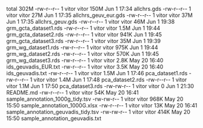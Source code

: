 total 302M
-rw-r--r-- 1 vitor vitor 150M Jun  1 17:34 allchrs.gds
-rw-r--r-- 1 vitor vitor  27M Jun  1 17:35 allchrs_geuv_eur.gds
-rw-r--r-- 1 vitor vitor  37M Jun  1 17:35 allchrs_geuv.gds
-rw-r--r-- 1 vitor vitor  46M Jun  1 19:38 grm_gcta_dataset1.rds
-rw-r--r-- 1 vitor vitor 1.5M Jun  1 19:44 grm_gcta_dataset2.rds
-rw-r--r-- 1 vitor vitor 941K Jun  1 19:45 grm_gcta_dataset3.rds
-rw-r--r-- 1 vitor vitor  35M Jun  1 19:39 grm_wg_dataset1.rds
-rw-r--r-- 1 vitor vitor 975K Jun  1 19:44 grm_wg_dataset2.rds
-rw-r--r-- 1 vitor vitor 570K Jun  1 19:45 grm_wg_dataset3.rds
-rw-r--r-- 1 vitor vitor 2.8K May 20 16:40 ids_geuvadis_EUR.txt
-rw-r--r-- 1 vitor vitor 3.5K May 20 16:40 ids_geuvadis.txt
-rw-r--r-- 1 vitor vitor 1.5M Jun  1 17:46 pca_dataset1.rds
-rw-r--r-- 1 vitor vitor 1.4M Jun  1 17:48 pca_dataset2.rds
-rw-r--r-- 1 vitor vitor 1.1M Jun  1 17:50 pca_dataset3.rds
-rw-rw-r-- 1 vitor vitor    0 Jun  1 21:30 README.md
-rw-r--r-- 1 vitor vitor  54K May 20 16:41 sample_annotation_1000g_tidy.tsv
-rw-rw-r-- 1 vitor vitor 968K May 20 15:50 sample_annotation_1000G.xlsx
-rw-r--r-- 1 vitor vitor  13K May 20 16:41 sample_annotation_geuvadis_tidy.tsv
-rw-rw-r-- 1 vitor vitor 414K May 20 15:50 sample_annotation_geuvadis.txt
